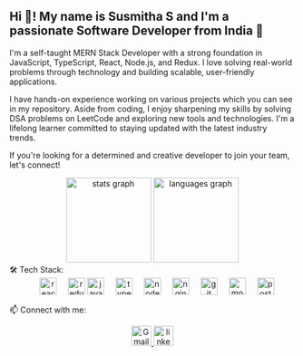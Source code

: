<h2 align="left">Hi 👋! My name is Susmitha S and I'm a passionate Software Developer from India 🚀</h2>
I'm a self-taught MERN Stack Developer with a strong foundation in JavaScript, TypeScript, React, Node.js, and Redux. I love solving real-world problems through technology and building scalable, user-friendly applications.

I have hands-on experience working on various projects which you can see in my repository.
Aside from coding, I enjoy sharpening my skills by solving DSA problems on LeetCode and exploring new tools and technologies. I'm a lifelong learner committed to staying updated with the latest industry trends.

If you're looking for a determined and creative developer to join your team, let's connect!

<div align="center"> <img src="https://github-readme-stats.vercel.app/api?username=susmitha0313&hide_title=false&hide_rank=false&show_icons=true&include_all_commits=true&count_private=true&disable_animations=false&theme=dracula&locale=en&hide_border=false" height="150" alt="stats graph" /> <img src="https://github-readme-stats.vercel.app/api/top-langs?username=susmitha0313&locale=en&hide_title=false&layout=compact&card_width=320&langs_count=5&theme=dracula&hide_border=false" height="150" alt="languages graph" /> </div>
🛠 Tech Stack:
<div align="center"> 
  <img width="12" /> <img src="https://cdn.jsdelivr.net/gh/devicons/devicon/icons/react/react-original.svg" height="30" alt="react logo" /> 
  <img width="12" /> <img src="https://cdn.jsdelivr.net/gh/devicons/devicon/icons/redux/redux-original.svg" height="30" alt="redux logo" /> 
  <img src="https://cdn.jsdelivr.net/gh/devicons/devicon/icons/javascript/javascript-original.svg" height="30" alt="javascript logo" /> 
  <img width="12" /> <img src="https://cdn.jsdelivr.net/gh/devicons/devicon/icons/typescript/typescript-original.svg" height="30" alt="typescript logo" /> 
  <img width="12" /> <img src="https://cdn.jsdelivr.net/gh/devicons/devicon/icons/nodejs/nodejs-original.svg" height="30" alt="node logo" /> 
  <img width="12" /> <img src="https://cdn.jsdelivr.net/gh/devicons/devicon/icons/nginx/nginx-original.svg" height="30" alt="nginx logo" /> 
  <img width="12" /> <img src="https://cdn.jsdelivr.net/gh/devicons/devicon/icons/git/git-original.svg" height="30" alt="git logo" /> 
  <img width="12" /> <img src="https://cdn.jsdelivr.net/gh/devicons/devicon/icons/mongodb/mongodb-original.svg" height="30" alt="mongo logo" /> 
  <img width="12" /> <img src="https://cdn.jsdelivr.net/gh/devicons/devicon/icons/postgresql/postgresql-original.svg" height="30" alt="postgres logo" /> 
<!--   <img width="12" /> <img src="https://upload.wikimedia.org/wikipedia/commons/1/19/LeetCode_logo_black.png" height="30" alt="leetcode logo" /> 
  <img width="12" /> <img src="https://cdn.jsdelivr.net/gh/devicons/devicon/icons/html5/html5-original.svg" height="30" alt="html5 logo" /> 
  <img width="12" /> <img src="https://cdn.jsdelivr.net/gh/devicons/devicon/icons/css3/css3-original.svg" height="30" alt="css3 logo" /> 
  <img width="12" /> <img src="https://cdn.jsdelivr.net/gh/devicons/devicon/icons/bootstrap/bootstrap-original.svg" height="30" alt="bootstrap logo" />   -->
</div>


📫 Connect with me:

<div align="center"> 
 <a href="susmitha0313@gmail.com">
  <img src="https://upload.wikimedia.org/wikipedia/commons/4/4e/Gmail_Icon.png" height="35" alt="Gmail logo" />
</a>
  <a href="https://www.linkedin.com/in/susmitha-s0313"> 
    <img src="https://upload.wikimedia.org/wikipedia/commons/e/e9/Linkedin_icon.svg" height="35" alt="linkedin logo" /> 
  </a> 
</div>

